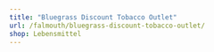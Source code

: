 ```yaml
---
title: "Bluegrass Discount Tobacco Outlet"
url: /falmouth/bluegrass-discount-tobacco-outlet/
shop: Lebensmittel
---
```

